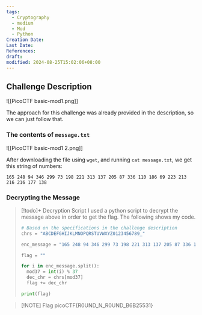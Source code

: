 ```yaml
---
tags:
  - Cryptography
  - medium
  - Mod
  - Python
Creation Date: 
Last Date: 
References: 
draft: 
modified: 2024-08-25T15:02:06+08:00
---
```

## Challenge Description
![[PicoCTF basic-mod1.png]]

The approach for this challenge was already provided in the description, so we can just follow that.

### The contents of `message.txt`
![[PicoCTF basic-mod1 2.png]]

After downloading the file using `wget`, and running `cat message.txt`, we get this string of numbers:

```
165 248 94 346 299 73 198 221 313 137 205 87 336 110 186 69 223 213 216 216 177 138
```

### Decrypting the Message
>[!todo]+ Decryption Script
>I used a python script to decrypt the message above in order to get the flag. The following shows my code.
>```python
># Based on the specifications in the challenge description
>chrs = "ABCDEFGHIJKLMNOPQRSTUVWXYZ0123456789_"
>
>enc_message = "165 248 94 346 299 73 198 221 313 137 205 87 336 110 186 69 223 213 216 216 177 138"
>
>flag = "" 
>
>for i in enc_message.split():
>   mod37 = int(i) % 37
>   dec_chr = chrs[mod37]
>   flag += dec_chr
>
>print(flag)
>```

>[!NOTE] Flag
>picoCTF{R0UND_N_R0UND_B6B25531}

